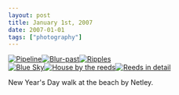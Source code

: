 ```yaml
---
layout: post
title: January 1st, 2007
date: 2007-01-01
tags: ["photography"]
---
```


[![Pipeline](https://farm1.static.flickr.com/131/340858441_29663d0d2e_s.jpg)](http://www.flickr.com/photos/knolleary/340858441)[![Blur-past](https://farm1.static.flickr.com/138/340857380_49abaf2a41_s.jpg)](http://www.flickr.com/photos/knolleary/340857380)[![Ripples](https://farm1.static.flickr.com/152/340856682_c14598a0ce_s.jpg)](http://www.flickr.com/photos/knolleary/340856682)  
[![Blue Sky](https://farm1.static.flickr.com/133/340855736_956879b524_s.jpg)](http://www.flickr.com/photos/knolleary/340855736)[![House by the reeds](https://farm1.static.flickr.com/159/340855049_fa7d2b4c41_s.jpg)](http://www.flickr.com/photos/knolleary/340855049)[![Reeds in detail](https://farm1.static.flickr.com/153/340854283_1691f24b74_s.jpg)](http://www.flickr.com/photos/knolleary/340854283)  

New Year's Day walk at the beach by Netley.

